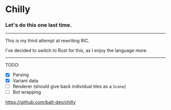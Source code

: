 # Chilly

### Let's do this one last time.

---
This is my third attempt at rewriting RIC.

I've decided to switch to Rust for this, as I enjoy the language more.


---

TODO:

- [x] Parsing
- [x] Variant data
- [ ] Renderer (should give back individual tiles as a `Scene`)
- [ ] Bot wrapping

https://github.com/balt-dev/chilly

